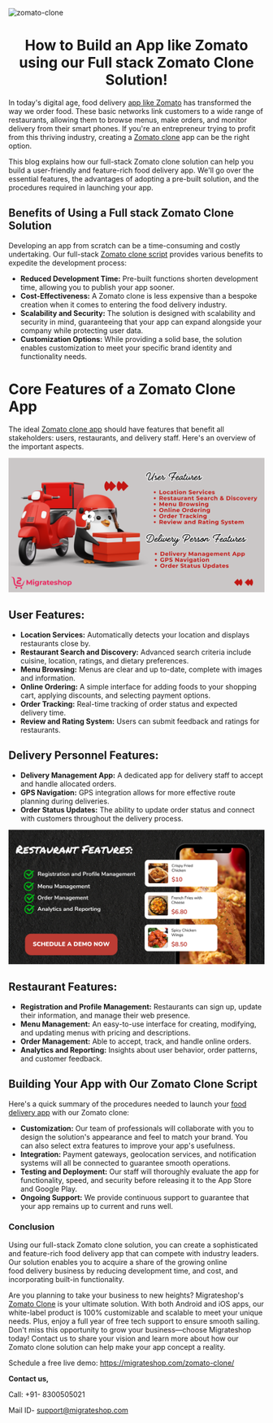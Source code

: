 ![zomato-clone](https://github.com/migrateshop/zomato-clone/assets/77200601/af2109bc-81b6-485f-a294-dce89264fb6b)

<h1 align="center"> How to Build an App like Zomato using our Full stack Zomato Clone Solution! </h1>

In today's digital age, food delivery [app like Zomato](https://migrateshop.com/zomato-clone/)  has transformed the way we order food. These basic networks link customers to a wide range of restaurants, allowing them to browse menus, make orders, and monitor delivery from their smart phones. If you're an entrepreneur trying to profit from this thriving industry, creating a [Zomato clone](https://migrateshop.com/zomato-clone/) app can be the right option.

This blog explains how our full-stack Zomato clone solution can help you build a user-friendly and feature-rich food delivery app. We'll go over the essential features, the advantages of adopting a pre-built solution, and the procedures required in launching your app.

## Benefits of Using a Full stack Zomato Clone Solution
Developing an app from scratch can be a time-consuming and costly undertaking. Our full-stack [Zomato clone script](https://migrateshop.com/zomato-clone/) provides various benefits to expedite the development process:

* **Reduced Development Time:** Pre-built functions shorten development time, allowing you to publish your app sooner.
* **Cost-Effectiveness:** A Zomato clone is less expensive than a bespoke creation when it comes to entering the food delivery industry.
* **Scalability and Security:** The solution is designed with scalability and security in mind, guaranteeing that your app can expand alongside your company while protecting user data.
* **Customization Options:** While providing a solid base, the solution enables customization to meet your specific brand identity and functionality needs.

# Core Features of a Zomato Clone App
The ideal [Zomato clone app](https://migrateshop.com/zomato-clone/) should have features that benefit all stakeholders: users, restaurants, and delivery staff. Here's an overview of the important aspects.

<div class="Box-sc-g0xbh4-0 iIZCet"><img alt=“zomatoclone.png" src="https://github.com/migrateshop/zomato-clone/blob/main/images/user-deliveryboy-Features.png" data-hpc="true" class="Box-sc-g0xbh4-0 kzRgrI"></div>

## User Features:
* **Location Services:** Automatically detects your location and displays restaurants close by.
* **Restaurant Search and Discovery:** Advanced search criteria include cuisine, location, ratings, and dietary preferences.
* **Menu Browsing:** Menus are clear and up to-date, complete with images and information.
* **Online Ordering:** A simple interface for adding foods to your shopping cart, applying discounts, and selecting payment options.
* **Order Tracking:** Real-time tracking of order status and expected delivery time.
* **Review and Rating System:** Users can submit feedback and ratings for restaurants.

## Delivery Personnel Features:
* **Delivery Management App:** A dedicated app for delivery staff to accept and handle allocated orders.
* **GPS Navigation:** GPS integration allows for more effective route planning during deliveries.
* **Order Status Updates:** The ability to update order status and connect with customers throughout the delivery process.

<div class="Box-sc-g0xbh4-0 iIZCet"><img alt=“Zomatoclone.png" src="https://github.com/migrateshop/zomato-clone/blob/main/images/Restaurant-Features.png" data-hpc="true" class="Box-sc-g0xbh4-0 kzRgrI"></div>

## Restaurant Features:
* **Registration and Profile Management:** Restaurants can sign up, update their information, and manage their web presence.
* **Menu Management:** An easy-to-use interface for creating, modifying, and updating menus with pricing and descriptions.
* **Order Management:** Able to accept, track, and handle online orders.
* **Analytics and Reporting:** Insights about user behavior, order patterns, and customer feedback.

## Building Your App with Our Zomato Clone Script
Here's a quick summary of the procedures needed to launch your [food delivery app](https://migrateshop.com/zomato-clone/) with our Zomato clone:
* **Customization:** Our team of professionals will collaborate with you to design the solution's appearance and feel to match your brand. You can also select extra features to improve your app's usefulness.
* **Integration:** Payment gateways, geolocation services, and notification systems will all be connected to guarantee smooth operations.
* **Testing and Deployment:** Our staff will thoroughly evaluate the app for functionality, speed, and security before releasing it to the App Store and Google Play.
* **Ongoing Support:** We provide continuous support to guarantee that your app remains up to current and runs well.

### Conclusion
Using our full-stack Zomato clone solution, you can create a sophisticated and feature-rich food delivery app that can compete with industry leaders. Our solution enables you to acquire a share of the growing online food delivery business by reducing development time, and cost, and incorporating built-in functionality.

Are you planning to take your business to new heights? Migrateshop's [Zomato Clone](https://migrateshop.com/zomato-clone/) is your ultimate solution. With both Android and iOS apps, our white-label product is 100% customizable and scalable to meet your unique needs. Plus, enjoy a full year of free tech support to ensure smooth sailing. Don't miss this opportunity to grow your business—choose Migrateshop today! Contact us to share your vision and learn more about how our Zomato clone solution can help make your app concept a reality.

Schedule a free live demo: https://migrateshop.com/zomato-clone/

**Contact us,**

Call: +91- 8300505021

Mail ID- [support@migrateshop.com](mailto:support@migrateshop.com)
